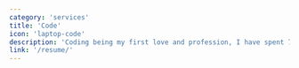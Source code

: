 ```yaml
---
category: 'services'
title: 'Code'
icon: 'laptop-code'
description: 'Coding being my first love and profession, I have spent 7+ years writing code for various organizations as well as for myself.'
link: '/resume/'
---
```

